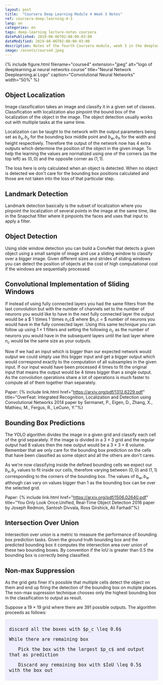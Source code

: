 ```yaml
---
layout: post
title:  "Coursera Deep Learning Module 4 Week 3 Notes"
ref: coursera-deep-learning-4-3
lang: en
categories: en
tags: deep-learning lecture-notes coursera
datePublished: 2019-08-06T02:08:00-03:00
dateModified: 2019-08-06T02:08:00-03:00
description: Notes of the fourth Coursera module, week 3 in the deeplearning.ai specialization
image: /assets/course4.jpeg
---
```


{% include figure.html filename="course4" extension="jpeg" alt="logo of deeplearning.ai neural networks course" title="Neural Network Deeplearning.ai Logo" caption="Convolutional Neural Networks" width="50%" %}

<style type="text/css">
	div.code-highlited-mod{font-family:monospace;font-size: 15px;border: 1px solid #e8e8e8;border-radius: 3px;background-color: #eef;padding: 8px 12px;overflow-x: auto;}
</style>
<script type="text/x-mathjax-config">
MathJax.Hub.Config({
  tex2jax: {inlineMath: [['$','$'], ['\\(','\\)']]},
  displayAlign: "left"
});
</script>
<script src='https://cdnjs.cloudflare.com/ajax/libs/mathjax/2.7.5/latest.js?config=TeX-MML-AM_CHTML' async></script>

## Object Localization

Image classification takes an image and classify it in a given set of classes. Classification with localization also pinpoint the bound box of the localization of the object in the image. The object detection usually works out with multiple tasks at the same time.

Localization can be taught to the network with the output parameters being set as $b_x, b_y$ for the bounding box middle point and $b_w, b_h$ for the width and height respectively. Therefore the output of the network now has 4 extra outputs which determine the position of the object in the given image. To help the learning the values are normalized using one of the corners (as the top left) as $(0,0)$ and the opposite corner as $(1,1)$.

The loss here is only calculated when an object is detected. When no object is detected we don't care for the bounding box positions calculated and those are not taken into the loss of that particular step.

## Landmark Detection

Landmark detection basically is the subset of localization where you pinpoint the localization of several points in the image at the same time, like in the Snapchat filter where it pinpoints the faces and uses that input to apply a filter.

## Object Detection

Using slide window detection you can build a ConvNet that detects a given object using a small sample of image and use a sliding window to classify over a bigger image. Given different sizes and strides of sliding windows you can detect the position of objects at the cost of high computational cost if the windows are sequentially processed.

## Convolutional Implementation of Sliding Windows

If instead of using fully connected layers you had the same filters from the last convolution but with the number of channels set to the number of neurons you would like to have in the next fully connected layer the output would be a $ 1 \times 1 \times n_c$ where $n_c = $ number of neurons you would have in the fully connected layer. Using this same technique you can follow up using $1 \times 1$ filters and setting the following $n_c$ as the number of neurons you would have in the subsequent layers until the last layer where $n_c$ would be the same size as your outputs.

Now if we had an input which is bigger than our expected network would output we could simply use this bigger input and get a bigger output which would correspond exactly to the computation of all subsamples in the given input. If our input would have been processed 4 times to fit the original input that means the output would be 4 times bigger than a single output. As the convolution operations share a lot of operations is much faster to compute all of them together than separately.


Paper: {% include link.html href="https://arxiv.org/pdf/1312.6229.pdf" title="OverFeat: Integrated Recognition, Localization and Detection using Convolutional Networks 2014 paper by Sermanet, P., Eigen, D., Zhang, X., Mathieu, M., Fergus, R., LeCunn, Y."%}

## Bounding Box Predictions

The YOLO algorithm divides the image in a given grid and classify each cell of the grid separately. If the image is divided in a $3 \times 3$ grid and the regular output had $8$ values then the new output would be a $3 \times 3 \times 8$ volume. Remember that we only care for the bounding box prediction on the cells that have been classified as some object and all the others are don't cares.

As we're now classifying inside the defined bounding cells we expect our $b_x, b_y$ values to fit inside our cells, therefore varying between $(0,0)$ and $(1,1)$ corresponding to the corners of the bounding box. The values of $b_w, b_w$ although can vary on values bigger than $1$ as the bounding box can be over the selected grid.

Paper: {% include link.html href="https://arxiv.org/pdf/1506.02640.pdf" title="You Only Look Once:Unified, Real-Time Object Detection 2016 paper by Joseph Redmon, Santosh Divvala, Ross Girshick, Ali Farhadi"%}

## Intersection Over Union

Intersection over union is a metric to measure the performance of bounding box prediction tasks. Given the ground truth bounding box and the predicted bounding box it computes the intersection area over union of these two bounding boxes. By convention if the IoU is greater than 0.5 the bounding box is correctly being classified.

## Non-max Suppression

As the grid gets finer it's possible that multiple cells detect the object on them and end up firing the detection of the bounding box on mutiple places. The non-max supression technique chooses only the highest bounding box in the classification to output as result.

Suppose a $19 \times 19$ grid where there are 391 possible outputs. The algorithm proceeds as follows: 

<div class="code-highlited-mod">
	<p>discard all the boxes with $p_c \leq 0.6$</p>
	<p>While there are remaining box</p>
		<p style="text-indent: 2em;">Pick the box with the largest $p_c$ and output that as prediction</p>
		<p style="text-indent: 2em;">Discard any remaining box with $IoU \leq 0.5$ with the box out</p>
</div>